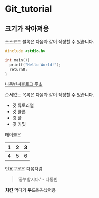 # Git_tutorial
## 크기가 작아져용

소스코드 블록은 다음과 같이 작성할 수 있습니다.


```c
#include <stdio.h>

int main(){
  printf("Hello World!");
  return0;
}
```
[나동빈씨블로그 주소](https://blog.naver.comndb796)

순서없는 목록은 다음과 같이 작성할 수 있습니다.
* 깃 튜토리얼
* 깃 클론
* 깃 풀
* 깃 커밋

테이블은

1|2|3|
---|---|---|
4|5|6|

인용구문은 다음처럼
>'공부합시다.' - 나동빈

**치킨** 먹다가 ~~두드러기~~났어용
